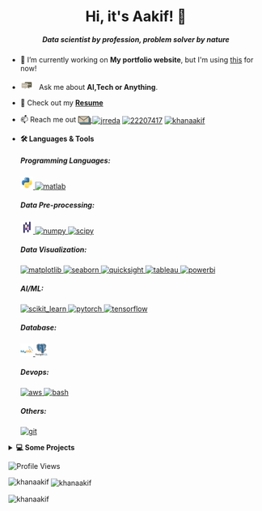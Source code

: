 <h1 align="center">Hi, it's Aakif! 👋</h1>
<h5 align="center">Data scientist by profession, problem solver by nature</h5>

- 🔭 I’m currently working on **My portfolio website**, but I'm using [this](https://www.datascienceportfol.io/khanaakif) for now!

<!-- - 🌱 I’m currently learning **[Cloud Computing](https://github.com/jrreda/AIPND-Udacity)** -->



- <img src="https://github.com/jrreda/jrreda/blob/main/img/message.gif" width="25" />&nbsp;&nbsp; Ask me about **AI,Tech or Anything**. <br>

- 📄 Check out my **[Resume](https://drive.google.com/file/d/1Pqdf8wp6TjlMrqTiYVDosGJbkwvUCOyf/view?usp=sharing)**

- 📫 Reach me out <a href="mailto:aakifk69@gmail.com" target="blank"><img align="center" src="https://github.com/jrreda/jrreda/blob/main/img/email.svg" alt="selenium" width="25" height="25"/> </a>  <a href="https://linkedin.com/in/khanaakif" target="blank"><img align="center" src="https://raw.githubusercontent.com/rahuldkjain/github-profile-readme-generator/master/src/images/icons/Social/linked-in-alt.svg" alt="jrreda" height="30" width="25" /></a>  <a href="https://stackoverflow.com/users/22207417" target="blank"><img align="center" src="https://raw.githubusercontent.com/rahuldkjain/github-profile-readme-generator/master/src/images/icons/Social/stack-overflow.svg" alt="22207417" height="30" width="25" /></a>  <a href="https://kaggle.com/khanaakif" target="blank"><img align="center" src="https://raw.githubusercontent.com/rahuldkjain/github-profile-readme-generator/master/src/images/icons/Social/kaggle.svg" alt="khanaakif" height="30" width="25" /></a>


 - <summary><b>🛠️ Languages &  Tools</b></summary>
    <h5 align="left">Programming Languages:</h5>
    <p align="left">
    <a href="https://www.python.org" target="_blank" rel="noreferrer"> <img src="https://raw.githubusercontent.com/devicons/devicon/master/icons/python/python-original.svg" alt="python" width="25" height="25"/>   </a>
      <a href="https://www.mathworks.com/" target="_blank" rel="noreferrer"> <img src="https://upload.wikimedia.org/wikipedia/commons/2/21/Matlab_Logo.png" alt="matlab" width="25" height="25"/> </a>

    <h5 align="left">Data Pre-processing:</h5>
    <p align="left">
    <a href="https://pandas.pydata.org/" target="_blank" rel="noreferrer"> <img src="https://raw.githubusercontent.com/devicons/devicon/2ae2a900d2f041da66e950e4d48052658d850630/icons/pandas/pandas-original.svg" alt="pandas" width="25" height="25"/> </a>
    <a href="https://numpy.org/" target="_blank" rel="noreferrer"> <img src="https://www.vectorlogo.zone/logos/numpy/numpy-icon.svg" alt="numpy" width="25" height="25"/> </a>
    <a href="https://scipy.org/" target="_blank" rel="noreferrer"> <img src="https://upload.wikimedia.org/wikipedia/commons/b/b2/SCIPY_2.svg" alt="scipy" width="25" height="25"/> </a>

     <h5 align="left">Data Visualization:</h5>
      <p align="left">
      <a href="https://matplotlib.org/" target="_blank" rel="noreferrer"> <img src="https://upload.wikimedia.org/wikipedia/commons/8/84/Matplotlib_icon.svg" alt="matplotlib" width="25" height="25"/> </a>
      <a href="https://seaborn.pydata.org/" target="_blank" rel="noreferrer"> <img src="https://seaborn.pydata.org/_images/logo-mark-lightbg.svg" alt="seaborn" width="25" height="25"/> </a>
      <a href="https://aws.amazon.com/quicksight/" target="_blank" rel="noreferrer"> <img src="https://static.cdnlogo.com/logos/a/96/amazon-quicksight.svg" alt="quicksight" width="25" height="25"/> </a>
      <a href="https://www.tableau.com/" target="_blank" rel="noreferrer"> <img src="https://static.cdnlogo.com/logos/t/73/tableau-software.svg" alt="tableau" width="25" height="25"/> </a>
      <a href="https://powerbi.microsoft.com" target="_blank" rel="noreferrer"> <img src="https://www.vectorlogo.zone/logos/microsoft_powerbi/microsoft_powerbi-icon.svg" alt="powerbi" width="25" height="25"/> </a>
  
    <h5 align="left">AI/ML:</h5>
      <p align="left">
      <a href="https://scikit-learn.org/" target="_blank" rel="noreferrer"> <img src="https://upload.wikimedia.org/wikipedia/commons/0/05/Scikit_learn_logo_small.svg" alt="scikit_learn" width="25" height="25"/> </a>
    <a href="https://pytorch.org/" target="_blank" rel="noreferrer"> <img src="https://www.vectorlogo.zone/logos/pytorch/pytorch-icon.svg" alt="pytorch" width="25" height="25"/> </a>
      <a href="https://www.tensorflow.org" target="_blank" rel="noreferrer"> <img src="https://www.vectorlogo.zone/logos/tensorflow/tensorflow-icon.svg" alt="tensorflow" width="25" height="25"/> </a>

    <h5 align="left">Database:</h5>
    <p align="left">
    <a href="https://www.mysql.com/" target="_blank" rel="noreferrer"> <img src="https://raw.githubusercontent.com/devicons/devicon/master/icons/mysql/mysql-original-wordmark.svg" alt="mysql" width="25" height="25"/> </a>
    <a href="https://www.postgresql.org" target="_blank" rel="noreferrer"> <img src="https://raw.githubusercontent.com/devicons/devicon/master/icons/postgresql/postgresql-original-wordmark.svg" alt="postgresql" width="25" height="25"/> </a>

    <h5 align="left">Devops:</h5>
    <p align="left">
    <a href="https://aws.amazon.com" target="_blank" rel="noreferrer"> <img src="https://static.cdnlogo.com/logos/a/19/aws.svg" alt="aws" width="25" height="25"/> </a>
      <a href="https://www.gnu.org/software/bash/" target="_blank" rel="noreferrer"> <img src="https://www.vectorlogo.zone/logos/gnu_bash/gnu_bash-icon.svg" alt="bash" width="25" height="25"/> </a>
  
    <h5 align="left">Others:</h5>
    <p align="left">
     <a href="https://git-scm.com/" target="_blank" rel="noreferrer"> <img src="https://www.vectorlogo.zone/logos/git-scm/git-scm-icon.svg" alt="git" width="25" height="25"/> </a>
  </p>

  </p>
 </details>

<details>
   <summary><b>💻 Some Projects</b></summary>
    <ul>
    <li><a href="https://public.tableau.com/app/profile/aakif.khan/viz/CovidVaccineTracker01/GlobalVaccineTracker">Covid Vaccine Analysis using Tableau ✨</a></li>  <!-- Practice Projects -->
    <li><a href="https://public.tableau.com/app/profile/aakif.khan/viz/Tableau2ndProject/SalesDashboard">Global Super Store Dashboard using Tableau ✨</a></li>  <!-- Practice Projects -->
    <li><a href="https://github.com/khanaakif/Oracle_HR.git">Oracle Database Analysis Using SQL</a></li>  <!-- AIND -->
    </ul>
    
   
</details>



![Profile Views](https://komarev.com/ghpvc/?username=khanaakif)

<p><img align="left" src="https://github-readme-stats.vercel.app/api/top-langs?username=khanaakif&show_icons=true&locale=en&layout=compact" alt="khanaakif" /></p>

<p>&nbsp;<img align="center" src="https://github-readme-stats.vercel.app/api?username=khanaakif&show_icons=true&locale=en" alt="khanaakif" /></p>

<p><img align="center" src="https://github-readme-streak-stats.herokuapp.com/?user=khanaakif&" alt="khanaakif" /></p>
